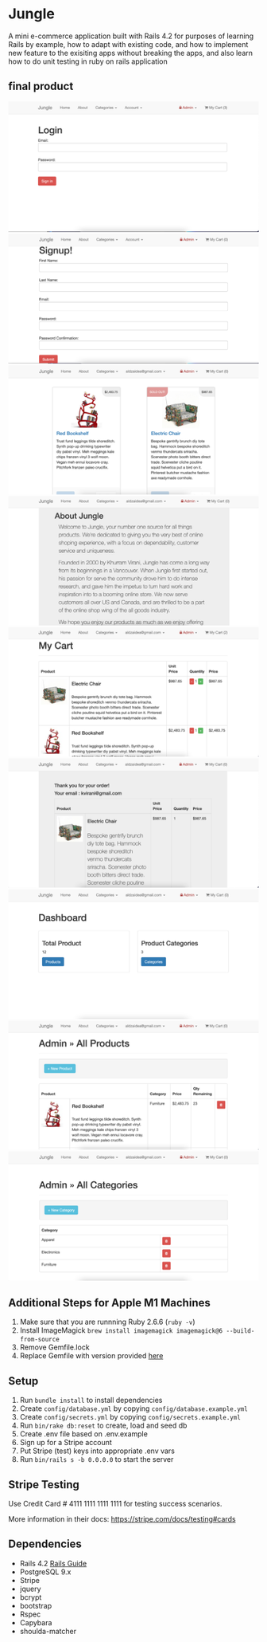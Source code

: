 # Jungle

A mini e-commerce application built with Rails 4.2 for purposes of learning Rails by example, how to adapt with existing code, and how to implement new feature to the exisiting apps without breaking the apps, and also learn how to do unit testing in ruby on rails application

## final product

!["Login page"](https://github.com/rofrado9178/Jungle-Project/blob/master/docs/Screenshot%20by%20Snip%20My%20at%20Mar%2016%2C%202022%20at%2010:23:59%20AM.png)
!["Sign Up page"](https://github.com/rofrado9178/Jungle-Project/blob/master/docs/Screenshot%20by%20Snip%20My%20at%20Mar%2016%2C%202022%20at%2010:24:35%20AM.png)
!["Home page"](https://github.com/rofrado9178/Jungle-Project/blob/master/docs/Screenshot%20by%20Snip%20My%20at%20Mar%2016%2C%202022%20at%2010:26:33%20AM.png)
!["About page"](https://github.com/rofrado9178/Jungle-Project/blob/master/docs/Screenshot%20by%20Snip%20My%20at%20Mar%2016%2C%202022%20at%2010:27:12%20AM.png)
!["My Cart page"](https://github.com/rofrado9178/Jungle-Project/blob/master/docs/Screenshot%20by%20Snip%20My%20at%20Mar%2016%2C%202022%20at%2010:27:51%20AM.png)
!["Finished Order page"](https://github.com/rofrado9178/Jungle-Project/blob/master/docs/Screenshot%20by%20Snip%20My%20at%20Mar%2016%2C%202022%20at%2010:28:53%20AM.png)
!["Admin Dashboard"](https://github.com/rofrado9178/Jungle-Project/blob/master/docs/Screenshot%20by%20Snip%20My%20at%20Mar%2016%2C%202022%20at%2010:29:28%20AM.png)
!["Admin All Product"](https://github.com/rofrado9178/Jungle-Project/blob/master/docs/Screenshot%20by%20Snip%20My%20at%20Mar%2016%2C%202022%20at%2010:29:49%20AM.png)
!["Admin All categories"](https://github.com/rofrado9178/Jungle-Project/blob/master/docs/Screenshot%20by%20Snip%20My%20at%20Mar%2016%2C%202022%20at%2010:30:14%20AM.png)

## Additional Steps for Apple M1 Machines

1. Make sure that you are runnning Ruby 2.6.6 (`ruby -v`)
1. Install ImageMagick `brew install imagemagick imagemagick@6 --build-from-source`
1. Remove Gemfile.lock
1. Replace Gemfile with version provided [here](https://gist.githubusercontent.com/FrancisBourgouin/831795ae12c4704687a0c2496d91a727/raw/ce8e2104f725f43e56650d404169c7b11c33a5c5/Gemfile)

## Setup

1. Run `bundle install` to install dependencies
2. Create `config/database.yml` by copying `config/database.example.yml`
3. Create `config/secrets.yml` by copying `config/secrets.example.yml`
4. Run `bin/rake db:reset` to create, load and seed db
5. Create .env file based on .env.example
6. Sign up for a Stripe account
7. Put Stripe (test) keys into appropriate .env vars
8. Run `bin/rails s -b 0.0.0.0` to start the server

## Stripe Testing

Use Credit Card # 4111 1111 1111 1111 for testing success scenarios.

More information in their docs: <https://stripe.com/docs/testing#cards>

## Dependencies

- Rails 4.2 [Rails Guide](http://guides.rubyonrails.org/v4.2/)
- PostgreSQL 9.x
- Stripe
- jquery
- bcrypt
- bootstrap
- Rspec
- Capybara
- shoulda-matcher
